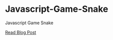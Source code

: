 # Javascript-Game-Snake
Javascript Game Snake

[Read Blog Post](https://medium.com/@tabor_francesca/javascript-game-snake-fed6b5d85a82)
